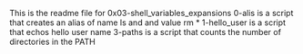 This is the readme file for 0x03-shell_variables_expansions
0-alis is a script that creates an alias of name ls and and value rm *
1-hello_user is a script that echos hello user name
3-paths is a script that counts the number of directories in the PATH
